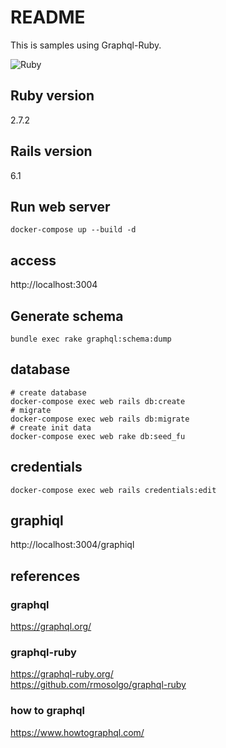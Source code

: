 # README

This is samples using Graphql-Ruby.

![Ruby](https://github.com/ham0215/graphql_samples/workflows/Ruby/badge.svg)

## Ruby version

2.7.2

## Rails version

6.1

## Run web server

```
docker-compose up --build -d
```

## access
http://localhost:3004


## Generate schema

```
bundle exec rake graphql:schema:dump
```

## database

```
# create database
docker-compose exec web rails db:create
# migrate
docker-compose exec web rails db:migrate
# create init data
docker-compose exec web rake db:seed_fu
```

## credentials

```
docker-compose exec web rails credentials:edit
```

## graphiql

http://localhost:3004/graphiql

## references
### graphql
https://graphql.org/

### graphql-ruby
https://graphql-ruby.org/  
https://github.com/rmosolgo/graphql-ruby

### how to graphql
https://www.howtographql.com/
